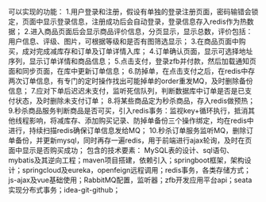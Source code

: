 可以实现的功能：
1.用户登录和注册，假设有单独的登录注册页面，密码输错会锁定，页面中显示登录信息，注册成功后会自动登录，登录信息存入redis作为热数据；
2.进入商品页面后会显示商品评价信息，分页显示，显示总数，评价包括：用户信息、评级、图片，可根据等级和是否有图筛选显示；
3.在商品页面中购买，成对完成减库存和订单及订单详情入库；
4.订单确认页面，显示可选择地址序列，显示订单详情和商品信息；
5.点击支付，登录zfb并付款，然后加载通知页面和同步页面，在库中更新订单信息；
6.防掉单，在点击支付之后，在redis中存两次订单信息，有专门的定时操作找出可能掉单的order重发MQ，及时删除备份信息；
7.应对下单后迟迟未支付，监听死信队列，判断数据库中订单是否是已支付状态，及时删除未支付订单；
8.将某些商品定为秒杀商品，存入redis做预热；
9.秒杀商品服务判断商品是否可买，引入redis事务：监视key+循环执行，抵消其他线程影响，将减库存、添加购买记录、防掉单备份三个操作绑定，均在redis中进行，持续扫描redis确保订单信息发给MQ；
10.秒杀订单服务监听MQ，删除订单备份，并更新mysql，同时再存一遍redis，用于前端进行ajax轮询，及时在页面中显示是否购买成功；
包含的技术要素：
MySQL表的设计、sql语句、mybatis及其逆向工程；maven项目搭建，依赖引入；springboot框架，架构设计；springcloud及eureka，openfeign远程调用；redis事务，各类存储方式；js-ajax及vue基础使用；RabbitMQ配置，监听器；zfb开发应用平台api；seata实现分布式事务；idea-git-github；
